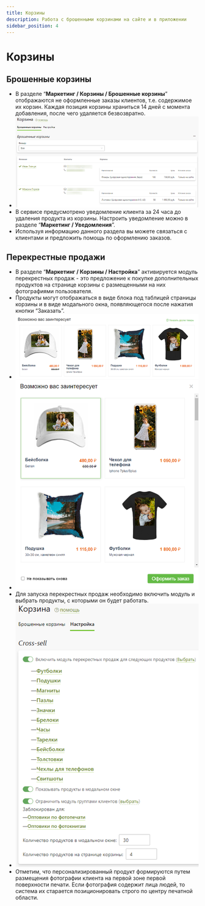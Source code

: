 ```yaml
---
title: Корзины
description: Работа с брошенными корзинами на сайте и в приложении
sidebar_position: 4
---
```


# Корзины
## Брошенные корзины
* В разделе “__Маркетинг / Корзины / Брошенные корзины__” отображаются не оформленные заказы клиентов, т.е. содержимое их корзин. Каждая позиция корзины храниться 14 дней с момента добавления, после чего удаляется безвозвратно.
* ![](../_media/marketing/cards01.png)
* В сервисе предусмотрено уведомление клиента за 24 часа до удаления продукта из корзины. Настроить уведомление можно в разделе “__Маркетинг / Уведомления__”.
* Используя информацию данного раздела вы можете связаться с клиентами и предложить помощь по оформлению заказов.

## Перекрестные продажи
* В разделе “__Маркетинг / Корзины / Настройка__” активируется модуль перекрестных продаж - это предложение к покупке дополнительных продуктов на странице корзины с размещенными на них фотографиями пользователя.
* Продукты могут отображаться в виде блока под таблицей страницы корзины и в виде модального окна, появляющегося после нажатия кнопки “Заказать”.
* ![](../_media/marketing/cards02.png "В виде блока под таблицей страницы корзины")
* ![](../_media/marketing/cards03.png "В виде модального окна")
* Для запуска перекрестных продаж необходимо включить модуль и выбрать продукты, с которыми он будет работать.
* ![](../_media/marketing/cards04.png)
* Отметим, что персонализированный продукт формируются путем размещения фотографии клиента на первой зоне первой поверхности печати. Если фотография содержит лица людей, то система их старается позиционировать строго по центру печатной области.
